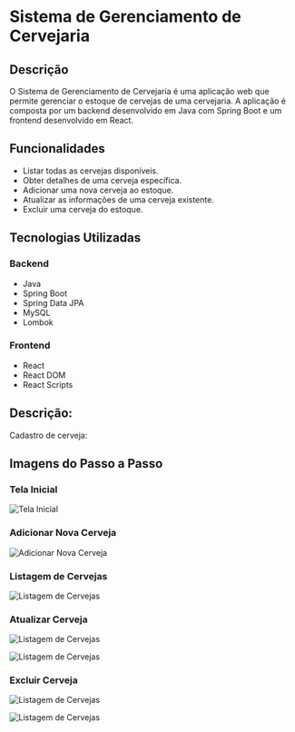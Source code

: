 # Sistema de Gerenciamento de Cervejaria

## Descrição
O Sistema de Gerenciamento de Cervejaria é uma aplicação web que permite gerenciar o estoque de cervejas de uma cervejaria. A aplicação é composta por um backend desenvolvido em Java com Spring Boot e um frontend desenvolvido em React.

## Funcionalidades
- Listar todas as cervejas disponíveis.
- Obter detalhes de uma cerveja específica.
- Adicionar uma nova cerveja ao estoque.
- Atualizar as informações de uma cerveja existente.
- Excluir uma cerveja do estoque.

## Tecnologias Utilizadas
### Backend
- Java
- Spring Boot
- Spring Data JPA
- MySQL
- Lombok

### Frontend
- React
- React DOM
- React Scripts

## Descrição:

Cadastro de cerveja:

## Imagens do Passo a Passo
### Tela Inicial
![Tela Inicial](../cervejaria/src/main/resources/images/Cervejaria%20-%20Imagem%201.jpg)

### Adicionar Nova Cerveja
![Adicionar Nova Cerveja](../cervejaria/src/main/resources/images/Cervejaria%20-%20Imagem%202.jpg)

### Listagem de Cervejas
![Listagem de Cervejas](../cervejaria/src/main/resources/images/Cervejaria%20-%20Imagem%203.jpg)

### Atualizar Cerveja
![Listagem de Cervejas](../cervejaria/src/main/resources/images/Cervejaria%20-%20Imagem%204.jpg)

![Listagem de Cervejas](../cervejaria/src/main/resources/images/Cervejaria%20-%20Imagem%205.jpg)

### Excluir Cerveja
![Listagem de Cervejas](../cervejaria/src/main/resources/images/Cervejaria%20-%20Imagem%206.jpg)

![Listagem de Cervejas](../cervejaria/src/main/resources/images/Cervejaria%20-%20Imagem%201.jpg)